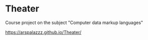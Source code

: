 # Theater
Course project on the subject "Computer data markup languages"

https://arspalazzz.github.io/Theater/
